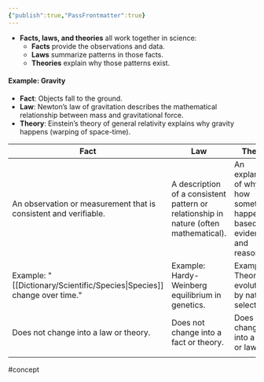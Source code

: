 ```yaml
---
{"publish":true,"PassFrontmatter":true}
---
```


- **Facts, laws, and theories** all work together in science:
    - **Facts** provide the observations and data.
    - **Laws** summarize patterns in those facts.
    - **Theories** explain why those patterns exist.

#### Example: Gravity

- **Fact**: Objects fall to the ground.
- **Law**: Newton’s law of gravitation describes the mathematical relationship between mass and gravitational force.
- **Theory**: Einstein’s theory of general relativity explains why gravity happens (warping of space-time).

| **Fact**                                                         | **Law**                                                                               | **Theory**                                                                        |
| ---------------------------------------------------------------- | ------------------------------------------------------------------------------------- | --------------------------------------------------------------------------------- |
| An observation or measurement that is consistent and verifiable. | A description of a consistent pattern or relationship in nature (often mathematical). | An explanation of why and how something happens, based on evidence and reasoning. |
| Example: "[[Dictionary/Scientific/Species\|Species]] change over time."                             | Example: Hardy-Weinberg equilibrium in genetics.                                      | Example: Theory of evolution by natural selection.                                |
| Does not change into a law or theory.                            | Does not change into a fact or theory.                                                | Does not change into a fact or law.                                               |
|                                                                  |                                                                                       |                                                                                   |
#concept 